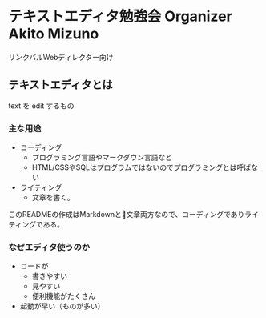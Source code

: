# テキストエディタ勉強会 Organizer Akito Mizuno
リンクバルWebディレクター向け

## テキストエディタとは
text を edit するもの

### 主な用途
- コーディング
    - プログラミング言語やマークダウン言語など
    - HTML/CSSやSQLはプログラムではないのでプログラミングとは呼ばない
- ライティング
    - 文章を書く。

このREADMEの作成はMarkdownと文章両方なので、コーディングでありライティングである。

### なぜエディタ使うのか
- コードが
    - 書きやすい
    - 見やすい
    - 便利機能がたくさん
- 起動が早い（ものが多い）
